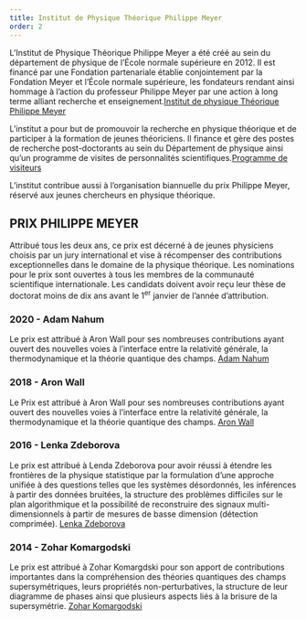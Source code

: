 ```yaml
---
title: Institut de Physique Théorique Philippe Meyer
order: 2
---
```


L’Institut de Physique Théorique Philippe Meyer a été créé au sein du département de physique de l’École normale supérieure en 2012. Il est financé par une Fondation partenariale établie conjointement par la Fondation Meyer et l’École normale supérieure, les fondateurs rendant ainsi hommage à l’action du professeur Philippe Meyer par une action à long terme alliant recherche et enseignement.<span class="side-note">[Institut de physique Théorique Philippe Meyer](http://www.ipm.ens.fr/spip.php?rubrique3)</span>

L’institut a pour but de promouvoir la recherche en physique théorique et de participer à la formation de jeunes théoriciens. Il finance et gère des postes de recherche post-doctorants au sein du Département de physique ainsi qu’un programme de visites de personnalités scientifiques.<span class="side-note">[Programme de visiteurs](http://www.ipm.ens.fr/spip.php?rubrique16&lang=fr)</span>

L’institut contribue aussi à l’organisation biannuelle du prix Philippe Meyer, réservé aux jeunes chercheurs en physique théorique.


## PRIX PHILIPPE MEYER

Attribué tous les deux ans, ce prix est décerné à de jeunes physiciens choisis par un jury international et vise à récompenser des contributions exceptionnelles dans le domaine de la physique théorique. Les nominations pour le prix sont ouvertes à tous les membres de la communauté scientifique internationale. Les candidats doivent avoir reçu leur thèse de doctorat moins de dix ans avant le 1<sup>er</sup> janvier de l’année d’attribution.

### 2020 - <span>Adam Nahum</span>

Le prix est attribué à Aron Wall pour ses nombreuses contributions ayant ouvert des nouvelles voies à l’interface entre la relativité générale, la thermodynamique et la théorie quantique des champs. <span class="side-note">[Adam Nahum](http://www.ipm.ens.fr/spip.php?article178&lang=fr)</span>


### 2018 -<span> Aron Wall</span>

Le Prix est attribué à Aron Wall pour ses nombreuses contributions ayant ouvert des nouvelles voies à l’interface entre la relativité générale, la thermodynamique et la théorie quantique des champs. <span class="side-note">[Aron Wall](http://www.ipm.ens.fr/spip.php?article123&lang=fr)</span>

### 2016 - <span>Lenka Zdeborova</span>

Le prix est attribué à Lenda Zdeborova pour avoir réussi à étendre les frontières de la physique statistique par la formulation d’une approche unifiée à des questions telles que les systèmes désordonnés, les inférences à partir des données bruitées, la structure des problèmes difficiles sur le plan algorithmique et la possibilité de reconstruire des signaux multi-dimensionnels à partir de mesures de basse dimension (détection comprimée). <span class="side-note">[Lenka Zdeborova](http://www.ipm.ens.fr/spip.php?article69&lang=fr)</span>


### 2014 - <span>Zohar Komargodski</span>

Le prix est attribué à Zohar Komargdski pour son apport de contributions importantes dans la compréhension des théories quantiques des champs supersymétriques, leurs propriétés non-perturbatives, la structure de leur diagramme de phases ainsi que plusieurs aspects liés à la brisure de la supersymétrie. <span class="side-note">[Zohar Komargodski](http://www.ipm.ens.fr/spip.php?article68&lang=fr)</span>
